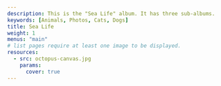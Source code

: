 ```yaml
---
description: This is the "Sea Life" album. It has three sub-albums.
keywords: [Animals, Photos, Cats, Dogs]
title: Sea Life
weight: 1
menus: "main"
# list pages require at least one image to be displayed.
resources:
  - src: octopus-canvas.jpg
    params:
      cover: true
---
```

